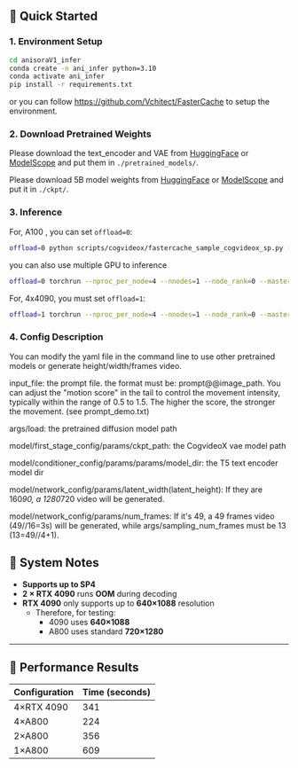 ##  🚀 Quick Started

### 1. Environment Setup

```bash
cd anisoraV1_infer 
conda create -n ani_infer python=3.10
conda activate ani_infer
pip install -r requirements.txt
```

or you can follow https://github.com/Vchitect/FasterCache to setup the environment.

### 2. Download Pretrained Weights

Please download the text_encoder and VAE from [HuggingFace](https://huggingface.co/IndexTeam/Index-anisora/tree/main/CogVideoX_VAE_T5) or [ModelScope](https://modelscope.cn/models/bilibili-index/Index-anisora/files) and put them in `./pretrained_models/`. 

Please download 5B model weights from [HuggingFace](https://huggingface.co/IndexTeam/Index-anisora/tree/main/5B) or [ModelScope](https://modelscope.cn/models/bilibili-index/Index-anisora/files) and put it in `./ckpt/`.

### 3. Inference

For, A100 , you can set `offload=0`:
```bash
offload=0 python scripts/cogvideox/fastercache_sample_cogvideox_sp.py --base configs/cogvideox/fastercache_sample_5b.yaml
```

you can also use multiple GPU to inference
```bash
offload=0 torchrun --nproc_per_node=4 --nnodes=1 --node_rank=0 --master_addr=127.0.0.1 --master_port=25000 scripts/cogvideox/fastercache_sample_cogvideox_sp.py --base configs/cogvideox/fastercache_sample_5b.yaml
```

For, 4x4090, you must set `offload=1`:
```bash
offload=1 torchrun --nproc_per_node=4 --nnodes=1 --node_rank=0 --master_addr=127.0.0.1 --master_port=25000 scripts/cogvideox/fastercache_sample_cogvideox_sp.py --base configs/cogvideox/fastercache_sample_5b4090.yaml
```

### 4. Config Description

You can modify the yaml file in the command line to use other pretrained models or generate height/width/frames video.

input_file: the prompt file. the format must be: prompt@@image_path. You can adjust the "motion score" in the tail to control the movement intensity, typically within the range of 0.5 to 1.5. The higher the score, the stronger the movement. (see prompt_demo.txt)

args/load: the pretrained diffusion model path

model/first_stage_config/params/ckpt_path: the CogvideoX vae model path

model/conditioner_config/params/params/model_dir: the T5 text encoder model dir

model/network_config/params/latent_width(latent_height): If they are 160*90, a 1280*720 video will be generated.

model/network_config/params/num_frames: If it's 49, a 49 frames video (49//16=3s) will be generated, while args/sampling_num_frames must be 13 (13=49//4+1).




## 📁 System Notes

- **Supports up to SP4**
- **2 × RTX 4090** runs **OOM** during decoding
- **RTX 4090** only supports up to **640×1088** resolution  
  - Therefore, for testing:  
    - 4090 uses **640×1088** 
    - A800 uses standard **720×1280**

---

## 🍎 Performance Results

| Configuration | Time (seconds) |
|---------------|----------------|
| 4×RTX 4090     | 341            |
| 4×A800         | 224            |
| 2×A800         | 356            |
| 1×A800         | 609            |


